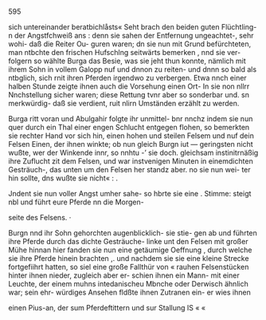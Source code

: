 595

sich untereinander beratbichlåsts« Seht brach den beiden
guten Flüchtling-n der Angstfchweiß ans : denn sie sahen
der Entfernung ungeachtet-, sehr wohi- daß die Reiter Ou-
guren waren; dn sie nun mit Grund befürchteten, man
ntbchte den frischen Hufschlng seitwärts bemerken , nnd sie
ver-folgern so wählte Burga das Besie, was sie jeht thun
konnte, nämlich mit ihrem Sohn in vollem Galopp nuf
und dnnon zu reiten- und dnnn so bald als ntbglich, sich
rnit ihren Pferden irgendwo zu verbergen. Etwa nnch einer
halben Stunde zeigte ihnen auch die Vorsehung einen Ort-
In sie non nllrr Nnchstellung sicher waren; diese Rettung
tvnr aber so sonderbar und. sn merkwürdig- daß sie verdient,
ruit nlirn Umständen erzählt zu werden.

Burga ritt voran und Abulgahir folgte ihr unmittel-
bnr nnchz indem sie nun quer durch ein Thal einer engen
Schlucht entgegen flohen, so bemerkten sie rechter Hand
vor sich hin, einen hohen und steilen Felsem und nuf dein
Felsen Einen, der ihnen winkte; ob nun gleich Burgn iut —
geringsten nicht wußte, wer der Winkende innr, so nnhtu -’
sie doch. gleichsam instinitrnäßig ihre Zuflucht zit dem Felsen,
und war instvenigen Minuten in einemdichten Gesträuch-,
das unten um den Felsen her standz aber. no sie nun wei-
ter hin sollte, dns wußte sie nicht« : .

Jndent sie nun voller Angst umher sahe- so hbrte sie eine
. Stimme: steigt nbl und führt eure Pferde nn die Morgen-

seite des Felsens. ·

Burgn nnd ihr Sohn gehorchten augenblicklich- sie stie-
gen ab und führten ihre Pferde durch das dichte Gesträuche-
linke unt den Felsen mit großer Mühe hinnan hier fanden
sie nun eine getäumige Oeffnung , durch welche sie ihre
Pferde hinein brachten ,. und nachdem sie sie eine kleine
Strecke fortgefiihrt hatten, so siel eine große Fallthür von «
rauhen Felsenstücken hinter ihnen nieder, zugleich aber er-
schien ihnen ein Mann- mit einer Leuchte, der einem muhns
intedanischeu Mbnche oder Derwisch ähnlich war; sein ehr-
würdiges Ansehen fldßte ihnen Zutranen ein- er wies ihnen

einen Pius-an, der sum Pferdeftittern und sur Stallung
IS « «

